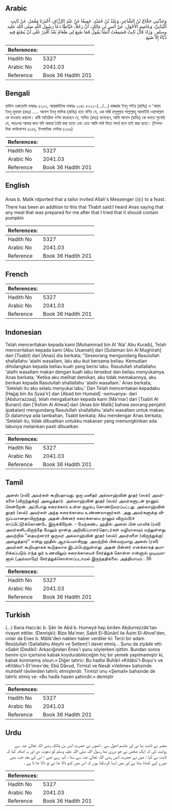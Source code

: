 ## Arabic


<div dir="rtl" lang="ar" style={{fontSize:'larger',backgroundColor:'#f8f9fa',padding:20}}>
وَحَدَّثَنِي حَجَّاجُ بْنُ الشَّاعِرِ، وَعَبْدُ بْنُ حُمَيْدٍ، جَمِيعًا عَنْ عَبْدِ الرَّزَّاقِ، أَخْبَرَنَا مَعْمَرٌ، عَنْ ثَابِتٍ الْبُنَانِيِّ، وَعَاصِمٍ الأَحْوَلِ، عَنْ أَنَسِ بْنِ مَالِكٍ، أَنَّ رَجُلاً، خَيَّاطًا دَعَا رَسُولَ اللَّهِ صلى الله عليه وسلم ‏.‏ وَزَادَ قَالَ ثَابِتٌ فَسَمِعْتُ أَنَسًا يَقُولُ فَمَا صُنِعَ لِي طَعَامٌ بَعْدُ أَقْدِرُ عَلَى أَنْ يُصْنَعَ فِيهِ دُبَّاءٌ إِلاَّ صُنِعَ ‏.‏
</div>
<div style={{backgroundColor:'#f8f9fa',padding:20, marginBottom: 10}}><table> <thead> <tr> <th>References:</th> <th></th> </tr> </thead> <tbody><tr><td>Hadith No</td><td>5327</td></tr><tr><td>Arabic No</td><td>2041.03</td></tr><tr><td>Reference</td><td>Book 36 Hadith 201</td></tr></tbody></table></div>

## Bengali


<div dir="ltr" lang="bn" style={{fontSize:'larger',backgroundColor:'#f8f9fa',padding:20}}>
হাদিস একাডেমি নাম্বারঃ ৫২২২, আন্তর্জাতিক নাম্বারঃ ২০৪১ ৫২২২-(.../...) হাজ্জাজ ইবনু শাইর (রাযিঃ) ও 'আব্‌দ ইবনু হুমায়দ (রহঃ) ..... আনাস ইবনু মালিক (রাযিঃ) হতে বর্ণিত যে, এক দর্জি রসূলুল্লাহ সাল্লাল্লাহু আলাইহি ওয়াসাল্লাম কে দাওয়াত করলো। রাবী অতিরিক্ত বর্ণনা করেছেন যে, সাবিত (রহঃ) বলেছেন, আমি আনাস (রাযিঃ) কে বলতে শুনেছি যে, অতঃপর আমার জন্য যদি আহার তৈরি করা হতো এবং এতে আমি লাউ দিতে সমর্থ হলে তাই করা হতো। (ইসলামিক ফাউন্ডেশন ৫১৫৪, ইসলামিক সেন্টার ৫১৬৬)
</div>
<div style={{backgroundColor:'#f8f9fa',padding:20, marginBottom: 10}}><table> <thead> <tr> <th>References:</th> <th></th> </tr> </thead> <tbody><tr><td>Hadith No</td><td>5327</td></tr><tr><td>Arabic No</td><td>2041.03</td></tr><tr><td>Reference</td><td>Book 36 Hadith 201</td></tr></tbody></table></div>

## English


<div dir="ltr" lang="en" style={{fontSize:'larger',backgroundColor:'#f8f9fa',padding:20}}>
Anas b. Malik rdported that a tailor invited Allah's Messenger (ﷺ) to a feast. There has been an addition to this that Thabit said:I heard Anas saying that any meal that was prepared for me after that I tried that it should contain pumpkin
</div>
<div style={{backgroundColor:'#f8f9fa',padding:20, marginBottom: 10}}><table> <thead> <tr> <th>References:</th> <th></th> </tr> </thead> <tbody><tr><td>Hadith No</td><td>5327</td></tr><tr><td>Arabic No</td><td>2041.03</td></tr><tr><td>Reference</td><td>Book 36 Hadith 201</td></tr></tbody></table></div>

## French


<div dir="ltr" lang="fr" style={{fontSize:'larger',backgroundColor:'#f8f9fa',padding:20}}>

</div>
<div style={{backgroundColor:'#f8f9fa',padding:20, marginBottom: 10}}><table> <thead> <tr> <th>References:</th> <th></th> </tr> </thead> <tbody><tr><td>Hadith No</td><td>5327</td></tr><tr><td>Arabic No</td><td>2041.03</td></tr><tr><td>Reference</td><td>Book 36 Hadith 201</td></tr></tbody></table></div>

## Indonesian


<div dir="ltr" lang="id" style={{fontSize:'larger',backgroundColor:'#f8f9fa',padding:20}}>
Telah menceritakan kepada kami [Muhammad bin Al 'Ala' Abu Kuraib], Telah menceritakan kepada kami [Abu Usamah] dari [Sulaiman bin Al Mughirah] dari [Tsabit] dari [Anas] dia berkata; "Seseorang mengundang Rasulullah shallallahu 'alaihi wasallam, lalu aku ikut bersama beliau. Kemudian dihidangkan kepada beliau kuah yang berisi labu. Rasulullah shallallahu 'alaihi wasallam makan dengan kuah labu tersebut dan beliau menyukainya. Anas berkata; 'Ketika aku melihat demikan, aku tidak memakannya, aku berikan kepada Rasulullah shallallahu 'alaihi wasallam.' Anas berkata; 'Setelah itu aku selalu menyukai labu.' Dan Telah menceritakan kepadaku [Hajjaj bin As Syaa'ir] dan [Abad bin Humaid] -semuanya- dari [Abdurrazzaq], telah mengabarkan kepada kami [Ma'mar] dari [Tsabit Al Bunani] dan ['Ashim Al Ahwal] dari [Anas bin Malik] bahwa seorang penjahit (pakaian) mengundang Rasulullah shallallahu 'alaihi wasallam untuk makan. Di dalamnya ada tambahan, Tsabit berkata; Aku mendengar Anas berkata; 'Setelah itu, tidak dibuatkan untukku makanan yang memungkinkan ada labunya melainkan pasti dibuatkan
</div>
<div style={{backgroundColor:'#f8f9fa',padding:20, marginBottom: 10}}><table> <thead> <tr> <th>References:</th> <th></th> </tr> </thead> <tbody><tr><td>Hadith No</td><td>5327</td></tr><tr><td>Arabic No</td><td>2041.03</td></tr><tr><td>Reference</td><td>Book 36 Hadith 201</td></tr></tbody></table></div>

## Tamil


<div dir="ltr" lang="ta" style={{fontSize:'larger',backgroundColor:'#f8f9fa',padding:20}}>
அனஸ் (ரலி) அவர்கள் கூறியதாவது: ஒரு மனிதர் அல்லாஹ்வின் தூதர் (ஸல்) அவர்களை (விருந்துக்கு) அழைத்தார். அல்லாஹ்வின் தூதர் (ஸல்) அவர்களுடன் நானும் சென்றேன். அப்போது சுரைக்காய் உள்ள குழம்பு கொண்டுவரப்பட்டது. அல்லாஹ்வின் தூதர் (ஸல்) அவர்கள் அந்த சுரைக்காயை உண்ணலானார்கள். அது அவர்களுக்கு விருப்பமானதாயிருந்தது. அதன் பின்னர் சுரைக்காயை நானும் விரும்பி(ச் சாப்பிட்டு)க்கொண்டே இருக்கிறேன். - மேற்கண்ட ஹதீஸ் அனஸ் பின் மாலிக் (ரலி) அவர்களிடமிருந்தே மேலும் நான்கு அறிவிப்பாளர்தொடர்கள் வழியாகவும் வந்துள்ளது. அவற்றில் "தையற்காரர் ஒருவர் அல்லாஹ்வின் தூதர் (ஸல்) அவர்களை (விருந்துக்கு) அழைத்தார்" என்று ஹதீஸ் ஆரம்பமாகிறது. அவற்றில் பின்வருமாறு அனஸ் (ரலி) அவர்கள் கூறியதாகக் கூடுதலாக இடம்பெற்றுள்ளது: அதன் பின்னர் எனக்காகத் தயாரிக்கப்படும் எந்த ஓர் உணவிலும் சுரைக்காயைச் சேர்த்துக் கொள்ள என்னால் முடியுமானால் (அவ்வாறே) சேர்த்துக்கொள்ளப்படாமல் இருந்ததில்லை. அத்தியாயம் : 36
</div>
<div style={{backgroundColor:'#f8f9fa',padding:20, marginBottom: 10}}><table> <thead> <tr> <th>References:</th> <th></th> </tr> </thead> <tbody><tr><td>Hadith No</td><td>5327</td></tr><tr><td>Arabic No</td><td>2041.03</td></tr><tr><td>Reference</td><td>Book 36 Hadith 201</td></tr></tbody></table></div>

## Turkish


<div dir="ltr" lang="tr" style={{fontSize:'larger',backgroundColor:'#f8f9fa',padding:20}}>
(…) Bana Haccâc b. Şâir ile Abd b. Humeyd hep birden Abdurrezzâk'tan rivayet ettiler. (Demişki): Bize Ma'mer, Sabit El-Bûnânî ile Âsim El-Ahvel'den, onlar da Enes b. Mâlik'den naklen haber verdiler ki: Terzi bir adam Resûlullah (Sailallahu Aleyhi ve Sellem)'i davet etmiş... Şunu da ziyâde etti: «Sabit (Dediki): Arkacığından Enes'i şunu söylerken işittim. Bundan sonra benim için içerisine kabak koydurabileceğim hiç bir yemek yapılmamıştır ki, kabak konmamış olsun.» Diğer tahric: Bu hadîsi Buhârî «Kitâbü'l-Buyu'» ve «Kitâbu'l-Et'ime»'de; Ebû Dâvud, Tirmizî ve Nesâî «Velime» bahsinde muhtelif râvilerden tahrîc etmişlerdir. Tirmizî onu «Şemail» bahsinde de tahrîc etmiş ve: «Bu hadîs hasen şahindir.» demiştir
</div>
<div style={{backgroundColor:'#f8f9fa',padding:20, marginBottom: 10}}><table> <thead> <tr> <th>References:</th> <th></th> </tr> </thead> <tbody><tr><td>Hadith No</td><td>5327</td></tr><tr><td>Arabic No</td><td>2041.03</td></tr><tr><td>Reference</td><td>Book 36 Hadith 201</td></tr></tbody></table></div>

## Urdu


<div dir="rtl" lang="ur" style={{fontSize:'larger',backgroundColor:'#f8f9fa',padding:20}}>
معمر نے ثابت بنا نی اور عاصم احول سے ، انھوں نے حضرت انس بن مالک رضی اللہ تعالیٰ عنہ سے روایت کی کہ ایک شخص نے جو درزی تھا رسول اللہ صلی اللہ علیہ وسلم کو دعوت دی اور یہ اضافہ کیا کہ ثابت نے کہا : میں نے حضرت انس رضی اللہ تعالیٰ عنہ سے سنا ، کہہ رہے تھے : اس کے بعد جب بھی میرے لیے کھانا بنتا ہے اور میں ایسا کرسکتا ہوں کہ اس میں کدو ڈالا جا ئے تو ڈالا جا تا ہے ۔
</div>
<div style={{backgroundColor:'#f8f9fa',padding:20, marginBottom: 10}}><table> <thead> <tr> <th>References:</th> <th></th> </tr> </thead> <tbody><tr><td>Hadith No</td><td>5327</td></tr><tr><td>Arabic No</td><td>2041.03</td></tr><tr><td>Reference</td><td>Book 36 Hadith 201</td></tr></tbody></table></div>